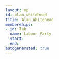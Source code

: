 ```yaml
---
layout: mp
id: alan_whitehead
title: Alan Whitehead
memberships:
- id: lab
  name: Labour Party
  start: 
  end: 
autogenerated: true
---
```

